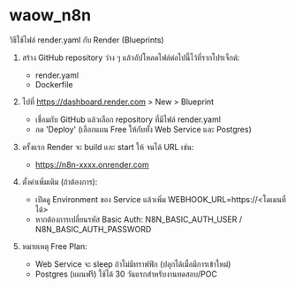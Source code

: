 # waow_n8n
วิธีใช้ไฟล์ render.yaml กับ Render (Blueprints)

1) สร้าง GitHub repository ว่าง ๆ แล้วอัปโหลดไฟล์ต่อไปนี้ไว้ที่รากโปรเจ็กต์:
   - render.yaml
   - Dockerfile

2) ไปที่ https://dashboard.render.com  > New > Blueprint
   - เชื่อมกับ GitHub แล้วเลือก repository ที่มีไฟล์ render.yaml
   - กด 'Deploy' (เลือกแผน Free ให้กับทั้ง Web Service และ Postgres)

3) ครั้งแรก Render จะ build และ start ให้ จนได้ URL เช่น:
   - https://n8n-xxxx.onrender.com

4) ตั้งค่าเพิ่มเติม (ถ้าต้องการ):
   - เปิดดู Environment ของ Service แล้วเพิ่ม
     WEBHOOK_URL=https://<โดเมนที่ได้>
   - หากต้องการเปลี่ยนรหัส Basic Auth:
     N8N_BASIC_AUTH_USER / N8N_BASIC_AUTH_PASSWORD

5) หมายเหตุ Free Plan:
   - Web Service จะ sleep ถ้าไม่มีทราฟฟิก (ปลุกได้เมื่อมีการเข้าใหม่)
   - Postgres (แผนฟรี) ใช้ได้ 30 วันแรกสำหรับงานทดสอบ/POC
